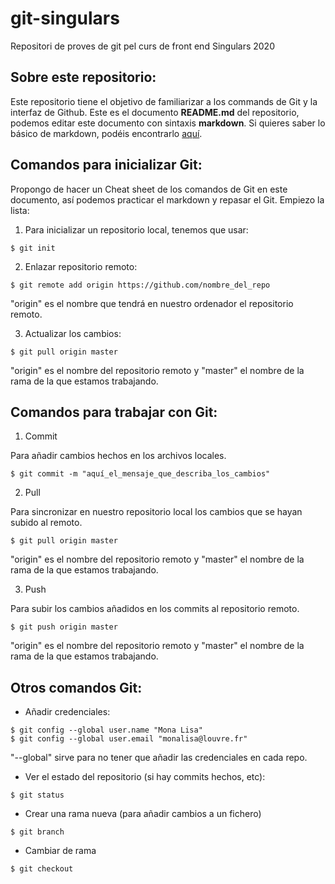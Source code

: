 # git-singulars
Repositori de proves de git pel curs de front end Singulars 2020

## Sobre este repositorio:

Este repositorio tiene el objetivo de familiarizar a los commands de Git y la interfaz de Github.
Este es el documento **README.md** del repositorio, podemos editar este documento con sintaxis **markdown**.
Si quieres saber lo básico de markdown, podéis encontrarlo [aquí](https://docs.github.com/en/free-pro-team@latest/github/writing-on-github/basic-writing-and-formatting-syntax).

## Comandos para inicializar Git:

Propongo de hacer un Cheat sheet de los comandos de Git en este documento, así podemos practicar el markdown y repasar el Git. Empiezo la lista:

1. Para inicializar un repositorio local, tenemos que usar:

```
$ git init
```

2. Enlazar repositorio remoto:

```
$ git remote add origin https://github.com/nombre_del_repo
```

"origin" es el nombre que tendrá en nuestro ordenador el repositorio remoto.

3. Actualizar los cambios:

```
$ git pull origin master
```

"origin" es el nombre del repositorio remoto y "master" el nombre de la rama de la que estamos trabajando.

## Comandos para trabajar con Git:

1. Commit

Para añadir cambios hechos en los archivos locales.

```
$ git commit -m "aquí_el_mensaje_que_describa_los_cambios"
```

2. Pull

Para sincronizar en nuestro repositorio local los cambios que se hayan subido al remoto.

```
$ git pull origin master
```

"origin" es el nombre del repositorio remoto y "master" el nombre de la rama de la que estamos trabajando.

3. Push

Para subir los cambios añadidos en los commits al repositorio remoto.

```
$ git push origin master
```

"origin" es el nombre del repositorio remoto y "master" el nombre de la rama de la que estamos trabajando.

## Otros comandos Git:

- Añadir credenciales:

```
$ git config --global user.name "Mona Lisa"
$ git config --global user.email "monalisa@louvre.fr"
```

"--global" sirve para no tener que añadir las credenciales en cada repo.

- Ver el estado del repositorio (si hay commits hechos, etc):

```
$ git status 
```

- Crear una rama nueva (para añadir cambios a un fichero)

```
$ git branch
```

- Cambiar de rama

```
$ git checkout
```